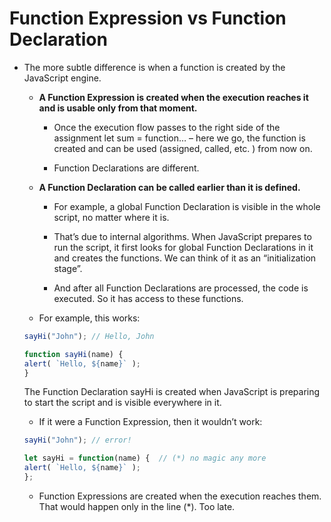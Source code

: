 # Function Expression vs Function Declaration
- The more subtle difference is when a function is created by the JavaScript engine.

    - **A Function Expression is created when the execution reaches it and is usable only from that moment.**
        - Once the execution flow passes to the right side of the assignment let sum = function… – here we go, the function is created and can be used (assigned, called, etc. ) from now on.

        - Function Declarations are different.

    - **A Function Declaration can be called earlier than it is defined.**
        - For example, a global Function Declaration is visible in the whole script, no matter where it is.

        - That’s due to internal algorithms. When JavaScript prepares to run the script, it first looks for global Function Declarations in it and creates the functions. We can think of it as an “initialization stage”.

        - And after all Function Declarations are processed, the code is executed. So it has access to these functions.
    - For example, this works:
    ```js
    sayHi("John"); // Hello, John

    function sayHi(name) {
    alert( `Hello, ${name}` );
    }
    ```
    The Function Declaration sayHi is created when JavaScript is preparing to start the script and is visible everywhere in it.
    - If it were a Function Expression, then it wouldn’t work:
    ```js
    sayHi("John"); // error!

    let sayHi = function(name) {  // (*) no magic any more
    alert( `Hello, ${name}` );
    };
    ```
    - Function Expressions are created when the execution reaches them. That would happen only in the line (*). Too late.
    
